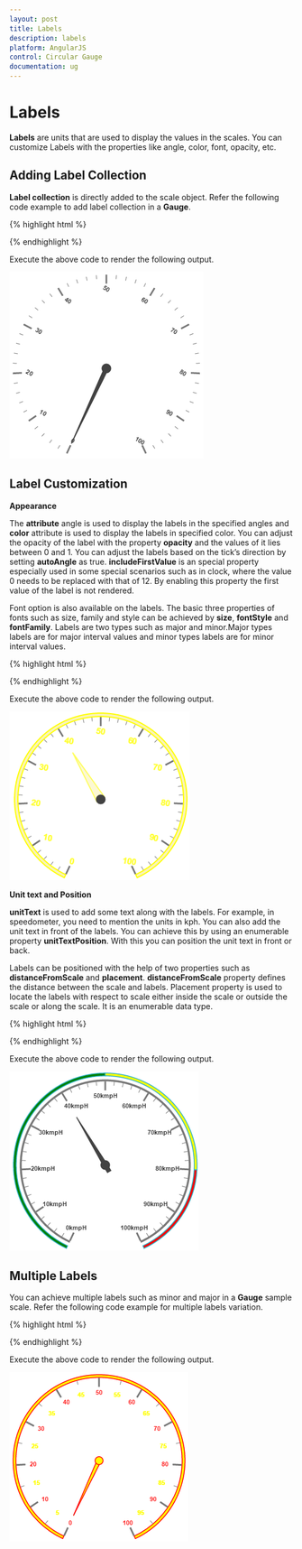 ```yaml
---
layout: post
title: Labels
description: labels
platform: AngularJS
control: Circular Gauge
documentation: ug
---
```


# Labels

**Labels** are units that are used to display the values in the scales. You can customize Labels with the properties like angle, color, font, opacity, etc.

## Adding Label Collection 

**Label collection** is directly added to the scale object. Refer the following code example to add label collection in a **Gauge**.

{% highlight html %}

<html xmlns="http://www.w3.org/1999/xhtml" lang="en" ng-app="CircularGaugeApp">
    <head>
        <title>Essential Studio for AngularJS: CircularGauge</title>
        <!--CSS and Script file References -->
    </head>
    <body ng-controller="CircularGaugeCtrl">
        <div id="circularframe">
                <ej-circulargauge >
                <e-scales>
                <e-scale>
                <e-labels>
                <e-label e-angle="30">
                </e-label>
                </e-labels>
                </e-scale>
                <e-scales> 
                </ej-circulargauge>
        </div>
        <script>
        angular.module('CircularGaugeApp', ['ejangular'])
       .controller('CircularGaugeCtrl', function ($scope) {
         });
    </script>
    </body>
</html>

{% endhighlight %}



Execute the above code to render the following output.

![](Labels_images/Labels_img1.png)

## Label Customization

**Appearance**

The **attribute** angle is used to display the labels in the specified angles and **color** attribute is used to display the labels in specified color. You can adjust the opacity of the label with the property **opacity** and the values of it lies between 0 and 1. You can adjust the labels based on the tick’s direction by setting **autoAngle** as true. **includeFirstValue** is an special property especially used in some special scenarios such as in clock, where the value 0 needs to be replaced with that of 12. By enabling this property the first value of the label is not rendered.

Font option is also available on the labels. The basic three properties of fonts such as size, family and style can be achieved by **size**, **fontStyle** and **fontFamily**. Labels are two types such as major and minor.Major types labels are for major interval values and minor types labels are for minor interval values.

{% highlight html %}

<html xmlns="http://www.w3.org/1999/xhtml" lang="en" ng-app="CircularGaugeApp">
    <head>
        <title>Essential Studio for AngularJS: CircularGauge</title>
        <!--CSS and Script file References -->
    </head>
    <body ng-controller="CircularGaugeCtrl">
        <div id="circularframe">
                <ej-circulargauge >
                <e-scales>
                <e-scale e-showScaleBar="true"  e-radius="150" e-width="10" e-backgroundColor="#FAF4B5"
                e-border-color="yellow" e-border-width="2" >
                <e-pointers>
                <e-pointer e-value="40" e-length="100" e-backgroundColor="#FAF4B5" 
                e-border-color="yellow" e-border-width="2" e-opacity="0.6" e-width="16"></e-pointer>
                </e-pointers>
                <e-labels>
                <e-label e-color="yellow" e-includeFirstValue="false" e-angle="10" e-opacity="0.8"
                e-font-size="15px" e-font-fontFamily="arial" e-font-fontStyle="bold">
                </e-label>
                </e-labels>
                </e-scale>
                <e-scales> 
                </ej-circulargauge>
        </div>
        <script>
        angular.module('CircularGaugeApp', ['ejangular'])
        .controller('CircularGaugeCtrl', function ($scope) {
         });
    </script>
    </body>
</html>



{% endhighlight %}



Execute the above code to render the following output.

![](Labels_images/Labels_img2.png)

**Unit text and Position**

**unitText** is used to add some text along with the labels. For example, in speedometer, you need to mention the units in kph. You can also add the unit text in front of the labels. You can achieve this by using an enumerable property **unitTextPosition**. With this you can position the unit text in front or back.

Labels can be positioned with the help of two properties such as **distanceFromScale** and **placement**. **distanceFromScale** property defines the distance between the scale and labels.  Placement property is used to locate the labels with respect to scale either inside the scale or outside the scale or along the scale. It is an enumerable data type.

{% highlight html %}

<html xmlns="http://www.w3.org/1999/xhtml" lang="en" ng-app="CircularGaugeApp">
    <head>
        <title>Essential Studio for AngularJS: CircularGauge</title>
        <!--CSS and Script file References -->
    </head>
    <body ng-controller="CircularGaugeCtrl">
        <div id="circularframe">
                <ej-circulargauge >
                <e-scales>
                <e-scale e-size="2" e-showScaleBar="true"  e-radius="150" e-showRanges="true" >
                <e-pointers>
                <e-pointer e-value="40" e-length="100" e-showbackneedle="true"></e-pointer>
                </e-pointers>
                <e-labels>
                <e-label e-unitText="kmph" e-unitTextPosition="back">
                </e-label>
                </e-labels>
                <e-ranges>
                <e-range e-backgroundcolor="green" e-placement="far" e-distanceFromScale="-30"
                e-startValue="0" e-endValue="50" e-size="40"></e-range>
                <e-range e-startValue="50" e-endValue="80" e-backgroundcolor="yellow"  
                e-placement="far" e-distanceFromScale="-30" e-size="40"></e-range>
                <e-range e-startValue="80" e-endValue="100" e-backgroundcolor="red"  
                e-placement="far" e-distanceFromScale="-30" e-size="40"></e-range>
                </e-ranges>
                </e-scale>
                <e-scales> 
                </ej-circulargauge>
        </div>
        <script>
        angular.module('CircularGaugeApp', ['ejangular'])
        .controller('CircularGaugeCtrl', function ($scope) {
         });
    </script>
    </body>
</html>

{% endhighlight %}



Execute the above code to render the following output.

![](Labels_images/Labels_img3.png)

## Multiple Labels

You can achieve multiple labels such as minor and major in a **Gauge** sample scale. Refer the following code example for multiple labels variation.

{% highlight html %}

<html xmlns="http://www.w3.org/1999/xhtml" lang="en" ng-app="CircularGaugeApp">
    <head>
        <title>Essential Studio for AngularJS: CircularGauge</title>
        <!--CSS and Script file References -->
    </head>
    <body ng-controller="CircularGaugeCtrl">
        <div id="circularframe">
                <ej-circulargauge >
                <e-scales>
                <e-scale e-showRanges="true" e-minorIntervalValue="5" e-backgroundColor="yellow"
                e-border-width="2" e-border-color="red" e-showScaleBar="true" e-radius="150" 
                e-size="5" e-pointerCap-borderWidth="1.5" e-pointerCap-borderColor="red" 
                e-pointerCap-backgroundColor="yellow" >
                <e-pointers>
                <e-pointer e-backgroundColor="yellow" e-length="110" e-border-color="red"
                e-border-width="1.5"></e-pointer>
                </e-pointers>
                <e-labels>
                <e-label e-type="minor" e-color="yellow">
                </e-label>
                <e-label e-type="major" e-color="red">
                </e-label>
                </e-labels>
                </e-scale>
                <e-scales> 
                </ej-circulargauge>
        </div>
        <script>
        angular.module('CircularGaugeApp', ['ejangular'])
        .controller('CircularGaugeCtrl', function ($scope) {
         });
    </script>
    </body>
</html>

{% endhighlight %}



Execute the above code to render the following output.

![](Labels_images/Labels_img4.png)

